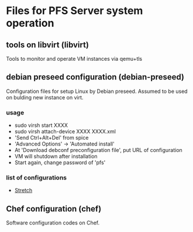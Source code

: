 # Files for PFS Server system operation

## tools on libvirt (libvirt)
Tools to monitor and operate VM instances via qemu+tls

## debian preseed configuration (debian-preseed)
Configuration files for setup Linux by Debian preseed.
Assumed to be used on bulding new instance on virt.

### usage

* sudo virsh start XXXX
* sudo virsh attach-device XXXX XXXX.xml
* 'Send Ctrl+Alt+Del' from spice
* 'Advanced Options' -> 'Automated install'
* At 'Download debconf preconfiguration file', put URL of configuration
* VM will shutdown after installation
* Start again, change password of 'pfs'

### list of configurations

* [Stretch](/debian-preseed/stretch.preseed.cfg)

## Chef configuration (chef)
Software configuration codes on Chef.


